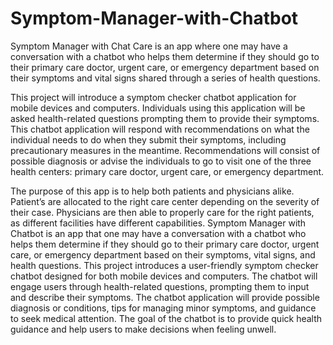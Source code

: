 # Symptom-Manager-with-Chatbot

Symptom Manager with Chat Care is an app where one may have a conversation with a chatbot who helps them determine if they should go to their primary care doctor, urgent care, or emergency department based on their symptoms and vital signs shared through a series of health questions.

This project will introduce a symptom checker chatbot application for mobile devices and computers. Individuals using this application will be asked health-related questions prompting them to provide their symptoms. This chatbot application will respond with recommendations on what the individual needs to do when they submit their symptoms, including precautionary measures in the meantime. Recommendations will consist of possible diagnosis or advise the individuals to go to visit one of the three health centers: primary care doctor, urgent care, or emergency department.

The purpose of this app is to help both patients and physicians alike. Patient’s are allocated to the right care center depending on the severity of their case. Physicians are then able to properly care for the right patients, as different facilities have different capabilities.
Symptom Manager with Chatbot is an app that one may have a conversation with a chatbot who helps them determine if they should go to their primary care doctor, urgent care, or emergency department based on their symptoms, vital signs, and health questions.
This project introduces a user-friendly symptom checker chatbot designed for both mobile devices and computers.  The chatbot will engage users through health-related questions, prompting them to input and describe their symptoms.  The chatbot application will provide possible diagnosis or conditions, tips for managing minor symptoms, and guidance to seek medical attention.  The goal of the chatbot is to provide quick health guidance and help users to make decisions when feeling unwell.

